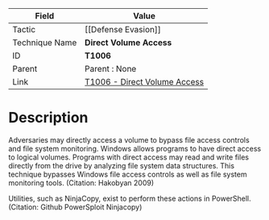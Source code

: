 
|Field|Value|
|---|---|
|Tactic|[[Defense Evasion]]|
|Technique Name|**Direct Volume Access**|
|ID|**T1006**|
|Parent|Parent : None|
|Link|[T1006 - Direct Volume Access](https://attack.mitre.org/techniques/T1006)|

# Description

Adversaries may directly access a volume to bypass file access controls and file system monitoring. Windows allows programs to have direct access to logical volumes. Programs with direct access may read and write files directly from the drive by analyzing file system data structures. This technique bypasses Windows file access controls as well as file system monitoring tools. (Citation: Hakobyan 2009)

Utilities, such as NinjaCopy, exist to perform these actions in PowerShell. (Citation: Github PowerSploit Ninjacopy)